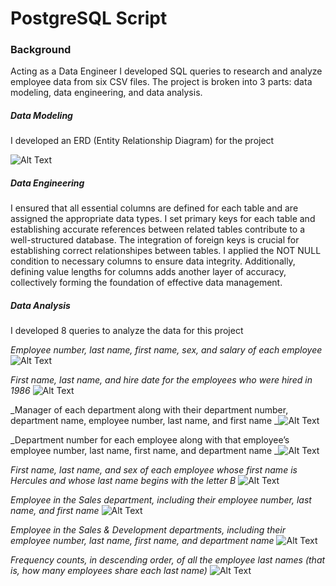 # PostgreSQL Script

### Background 
Acting as a Data Engineer I developed SQL queries to research and analyze employee data from six CSV files. The project is broken into 3 parts: data modeling, data engineering, and data analysis.

##### Data Modeling

I developed an ERD (Entity Relationship Diagram) for the project

![Alt Text](https://github.com/peatk/SQL-Challenge/blob/main/EmployeeSQL/data/ERD.png)

##### Data Engineering

I ensured that all essential columns are defined for each table and are assigned the appropriate data types. I set primary keys for each table and establishing accurate references between related tables contribute to a well-structured database. The integration of foreign keys is crucial for establishing correct relationshipes between tables. I applied the NOT NULL condition to necessary columns to ensure data integrity. Additionally, defining value lengths for columns adds another layer of accuracy, collectively forming the foundation of effective data management.

##### Data Analysis
I developed 8 queries to analyze the data for this project


_Employee number, last name, first name, sex, and salary of each employee_
![Alt Text](https://github.com/peatk/SQL-Challenge/blob/main/EmployeeSQL/data/employee_list(1).png)


_First name, last name, and hire date for the employees who were hired in 1986_
![Alt Text](https://github.com/peatk/SQL-Challenge/blob/main/EmployeeSQL/data/1986_hire_date(2).png)


_Manager of each department along with their department number, department name, employee number, last name, and first name
_![Alt Text](https://github.com/peatk/SQL-Challenge/blob/main/EmployeeSQL/data/dept_manager(3).png)


_Department number for each employee along with that employee’s employee number, last name, first name, and department name
_![Alt Text](https://github.com/peatk/SQL-Challenge/blob/main/EmployeeSQL/data/deptid_empno(4).png)


_First name, last name, and sex of each employee whose first name is Hercules and whose last name begins with the letter B_
![Alt Text](https://github.com/peatk/SQL-Challenge/blob/main/EmployeeSQL/data/hercules(5).png)


_Employee in the Sales department, including their employee number, last name, and first name_
![Alt Text](https://github.com/peatk/SQL-Challenge/blob/main/EmployeeSQL/data/sales_team(6).png)


_Employee in the Sales & Development departments, including their employee number, last name, first name, and department name_
![Alt Text](https://github.com/peatk/SQL-Challenge/blob/main/EmployeeSQL/data/sales_and_development_dept(7).png)


_Frequency counts, in descending order, of all the employee last names (that is, how many employees share each last name)_
![Alt Text](https://github.com/peatk/SQL-Challenge/blob/main/EmployeeSQL/data/last_name_totals(8).png)


